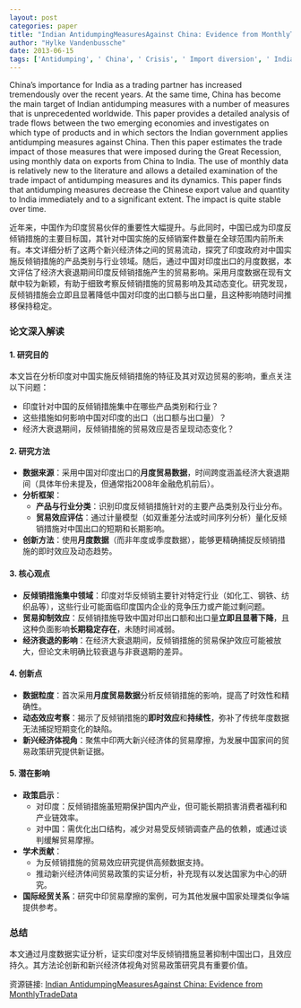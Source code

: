 ```yaml
---
layout: post
categories: paper
title: "Indian AntidumpingMeasuresAgainst China: Evidence from MonthlyTradeData"
author: "Hylke Vandenbussche"
date: 2013-06-15
tags: ['Antidumping', ' China', ' Crisis', ' Import diversion', ' India', ' Great Recession', ' Monthly data', ' Product-level data', ' Temporary trade barriers', ' Trade', ' Trade impact', ' Trade policy', ' WTO']
---
```


China’s importance for India as a trading partner has increased tremendously over the recent years. At the same time, China has become the main target of Indian antidumping measures with a number of measures that is unprecedented worldwide. This paper provides a detailed analysis of trade flows between the two emerging economies and investigates on which type of products and in which sectors the Indian government applies antidumping measures against China. Then this paper estimates the trade impact of those measures that were imposed during the Great Recession, using monthly data on exports from China to India. The use of monthly data is relatively new to the literature and allows a detailed examination of the trade impact of antidumping measures and its dynamics. This paper finds that antidumping measures decrease the Chinese export value and quantity to India immediately and to a significant extent. The impact is quite stable over time.

近年来，中国作为印度贸易伙伴的重要性大幅提升。与此同时，中国已成为印度反倾销措施的主要目标国，其针对中国实施的反倾销案件数量在全球范围内前所未有。本文详细分析了这两个新兴经济体之间的贸易流动，探究了印度政府对中国实施反倾销措施的产品类别与行业领域。随后，通过中国对印度出口的月度数据，本文评估了经济大衰退期间印度反倾销措施产生的贸易影响。采用月度数据在现有文献中较为新颖，有助于细致考察反倾销措施的贸易影响及其动态变化。研究发现，反倾销措施会立即且显著降低中国对印度的出口额与出口量，且这种影响随时间推移保持稳定。

### **论文深入解读**  

#### **1. 研究目的**  
本文旨在分析印度对中国实施反倾销措施的特征及其对双边贸易的影响，重点关注以下问题：  
- 印度针对中国的反倾销措施集中在哪些产品类别和行业？  
- 这些措施如何影响中国对印度的出口（出口额与出口量）？  
- 经济大衰退期间，反倾销措施的贸易效应是否呈现动态变化？  

#### **2. 研究方法**  
- **数据来源**：采用中国对印度出口的**月度贸易数据**，时间跨度涵盖经济大衰退期间（具体年份未提及，但通常指2008年金融危机前后）。  
- **分析框架**：  
  - **产品与行业分类**：识别印度反倾销措施针对的主要产品类别及行业分布。  
  - **贸易效应评估**：通过计量模型（如双重差分法或时间序列分析）量化反倾销措施对中国出口的短期和长期影响。  
- **创新方法**：使用**月度数据**（而非年度或季度数据），能够更精确捕捉反倾销措施的即时效应及动态趋势。  

#### **3. 核心观点**  
- **反倾销措施集中领域**：印度对华反倾销主要针对特定行业（如化工、钢铁、纺织品等），这些行业可能面临印度国内企业的竞争压力或产能过剩问题。  
- **贸易抑制效应**：反倾销措施导致中国对印出口额和出口量**立即且显著下降**，且这种负面影响**长期稳定存在**，未随时间减弱。  
- **经济衰退的影响**：在经济大衰退期间，反倾销措施的贸易保护效应可能被放大，但论文未明确比较衰退与非衰退期的差异。  

#### **4. 创新点**  
- **数据粒度**：首次采用**月度贸易数据**分析反倾销措施的影响，提高了时效性和精确性。  
- **动态效应考察**：揭示了反倾销措施的**即时效应**和**持续性**，弥补了传统年度数据无法捕捉短期变化的缺陷。  
- **新兴经济体视角**：聚焦中印两大新兴经济体的贸易摩擦，为发展中国家间的贸易政策研究提供新证据。  

#### **5. 潜在影响**  
- **政策启示**：  
  - 对印度：反倾销措施虽短期保护国内产业，但可能长期损害消费者福利和产业链效率。  
  - 对中国：需优化出口结构，减少对易受反倾销调查产品的依赖，或通过谈判缓解贸易摩擦。  
- **学术贡献**：  
  - 为反倾销措施的贸易效应研究提供高频数据支持。  
  - 推动新兴经济体间贸易政策的实证分析，补充现有以发达国家为中心的研究。  
- **国际经贸关系**：研究中印贸易摩擦的案例，可为其他发展中国家处理类似争端提供参考。  

### **总结**  
本文通过月度数据实证分析，证实印度对华反倾销措施显著抑制中国出口，且效应持久。其方法论创新和新兴经济体视角对贸易政策研究具有重要价值。

资源链接: [Indian AntidumpingMeasuresAgainst China: Evidence from MonthlyTradeData](https://papers.ssrn.com/sol3/papers.cfm?abstract_id=2279406)
